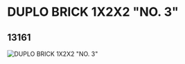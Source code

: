 # DUPLO BRICK 1X2X2 "NO. 3"
## 13161
![DUPLO BRICK 1X2X2 "NO. 3"](https://lc-www-live-s.legocdn.com/media/bricks/5/2/6101880.jpg)
